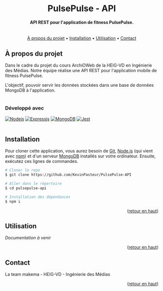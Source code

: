 <a name="retour-en-haut"></a>
<h1 align="center">
  PulsePulse - API
  <br>
</h1>

<h4 align="center">API REST pour l'application de fitness PulsePulse.
    <br><br>
</h4>

<p align="center">
  <a href="#a-propos">À propos du projet</a> •
  <a href="#installation">Installation</a> •
  <a href="#utilisation">Utilisation</a> •
  <a href="#contact">Contact</a>
</p>


## À propos du projet
Dans le cadre du projet du cours ArchiOWeb de la HEIG-VD en Ingénierie des Médias. Notre équipe réalise une API REST pour l'application mobile de fitness PulsePulse. 

L'objectif, pouvoir servir les données stockées dans une base de données MongoDB à l'application.
<br><br>
### Développé avec

[![Nodejs][Nodejs.com]][Nodejs-url] [![Expressjs][Expressjs.com]][Expressjs-url] [![MongoDB][MongoDB.com]][MongoDB-url] [![Jest][Jest.com]][Jest-url]
<br><br>
## Installation
Pour cloner cette application, vous aurez besoin de [Git](https://git-scm.com/downloads), [Node.js](https://nodejs.org/en/download/) (qui vient avec [npm](http://npmjs.com)) et d'un serveur [MongoDB](https://www.mongodb.com/) installés sur votre ordinateur. Ensuite, exécutez ces lignes de commandes.

```bash
# Cloner le repo
$ git clone https://github.com/KevinPasteur/PulsePulse-API

# Aller dans le répertoire
$ cd pulsepulse-api

# Installation des dépendances
$ npm i
```

<p align="right">(<a href="#retour-en-haut">retour en haut</a>)</p>

## Utilisation

<em> Documentation à venir </em>

<p align="right">(<a href="#retour-en-haut">retour en haut</a>)</p>

## Contact
La team makema - HEIG-VD - Ingénierie des Médias

<p align="right">(<a href="#retour-en-haut">retour en haut</a>)</p>

<!-- MARKDOWN LINKS & IMAGES -->
<!-- https://www.markdownguide.org/basic-syntax/#reference-style-links -->
[MongoDB-url]: https://www.mongodb.com/
[MongoDB.com]: https://img.shields.io/badge/MongoDB-%234ea94b.svg?style=for-the-badge&logo=mongodb&logoColor=white
[Nodejs-url]: https://nodejs.org
[Nodejs.com]: https://img.shields.io/badge/Node.js-43853D?style=for-the-badge&logo=node.js&logoColor=white
[Expressjs-url]: https://expressjs.com/
[Expressjs.com]: https://img.shields.io/badge/Express.js-404D59?style=for-the-badge
[Jest-url]: https://jestjs.io/
[Jest.com]: https://img.shields.io/badge/Jest-323330?style=for-the-badge&logo=Jest&logoColor=white

